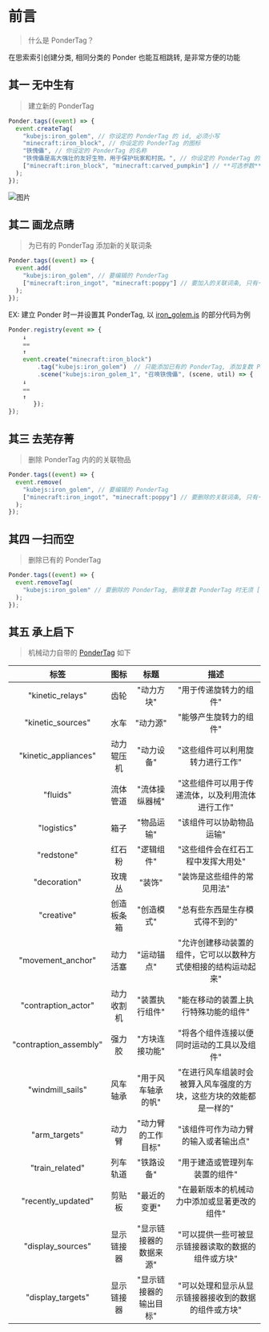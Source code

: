 # 前言

> 什么是 PonderTag？

在思索索引创建分类, 相同分类的 Ponder 也能互相跳转, 是非常方便的功能
## 其一 无中生有

> 建立新的 PonderTag

```js
Ponder.tags((event) => {
  event.createTag(
    "kubejs:iron_golem", // 你设定的 PonderTag 的 id, 必须小写
    "minecraft:iron_block", // 你设定的 PonderTag 的图标
    "铁傀儡", // 你设定的 PonderTag 的名称
    "铁傀儡是高大强壮的友好生物，用于保护玩家和村民。", // 你设定的 PonderTag 的介绍
    ["minecraft:iron_block", "minecraft:carved_pumpkin"] // **可选参数** 你设定的 PonderTag 的关联词条, 只有一个时也能不用 [ ]
  );
});
```

![图片](/imgs/PonderJs/PonderTag.gif)

## 其二 画龙点睛

> 为已有的 PonderTag 添加新的关联词条

```js
Ponder.tags((event) => {
  event.add(
    "kubejs:iron_golem", // 要编辑的 PonderTag
    ["minecraft:iron_ingot", "minecraft:poppy"] // 要加入的关联词条, 只有一个时也能不用 [ ]
  );
});
```

EX: 建立 Ponder 时一并设置其 PonderTag, 以 [iron_golem.js](https://gitee.com/gumengmengs/kubejs-course/tree/main/Code/Ponder/kubejs/client_scripts/Ponder/iron_golem.js) 的部分代码为例

```js
Ponder.registry(event => {
    ↓
    ==
    ↑
    event.create("minecraft:iron_block")
        .tag("kubejs:iron_golem")  // 只能添加已有的 PonderTag, 添加复数 PonderTag 时无须 [ ],  用逗号隔开 PonderTag 即可
        .scene("kubejs:iron_golem_1", "召唤铁傀儡", (scene, util) => {
    ↓
    ==
    ↑
       });
});
```

## 其三 去芜存菁

> 删除 PonderTag 内的的关联物品

```js
Ponder.tags((event) => {
  event.remove(
    "kubejs:iron_golem", // 要编辑的 PonderTag
    ["minecraft:iron_ingot", "minecraft:poppy"] // 要删除的关联词条, 只有一个时也能不用 [ ]
  );
});
```

## 其四 一扫而空

> 删除已有的 PonderTag

```js
Ponder.tags((event) => {
  event.removeTag(
    "kubejs:iron_golem" // 要删除的 PonderTag, 删除复数 PonderTag 时无须 [ ],  用逗号隔开 PonderTag 即可
  );
});
```

## 其五 承上启下

> 机械动力自带的 [PonderTag](https://github.com/Creators-of-Create/Create/blob/mc1.18/dev/src/main/java/com/simibubi/create/infrastructure/ponder/AllPonderTags.java) 如下

|          标签          |    图标    |          标题          |                                描述                                |
| :--------------------: | :--------: | :--------------------: | :----------------------------------------------------------------: |
|    "kinetic_relays"    |    齿轮    |       "动力方块"       |                       "用于传递旋转力的组件"                       |
|   "kinetic_sources"    |    水车    |        "动力源"        |                       "能够产生旋转力的组件"                       |
|  "kinetic_appliances"  | 动力辊压机 |       "动力设备"       |                  "这些组件可以利用旋转力进行工作"                  |
|        "fluids"        |  流体管道  |     "流体操纵器械"     |          "这些组件可以用于传递流体，以及利用流体进行工作"          |
|      "logistics"       |    箱子    |       "物品运输"       |                      "该组件可以协助物品运输"                      |
|       "redstone"       |   红石粉   |       "逻辑组件"       |                 "这些组件会在红石工程中发挥大用处"                 |
|      "decoration"      |   玫瑰丛   |         "装饰"         |                     "装饰是这些组件的常见用法"                     |
|       "creative"       | 创造板条箱 |       "创造模式"       |                   "总有些东西是生存模式得不到的"                   |
|   "movement_anchor"    |  动力活塞  |       "运动锚点"       |   "允许创建移动装置的组件，它可以以数种方式使相接的结构运动起来"   |
|  "contraption_actor"   | 动力收割机 |     "装置执行组件"     |                "能在移动的装置上执行特殊功能的组件"                |
| "contraption_assembly" |   强力胶   |     "方块连接功能"     |             "将各个组件连接以便同时运动的工具以及组件"             |
|    "windmill_sails"    |  风车轴承  |   "用于风车轴承的帆"   | "在进行风车组装时会被算入风车强度的方块，这些方块的效能都是一样的" |
|     "arm_targets"      |   动力臂   |   "动力臂的工作目标"   |                "该组件可作为动力臂的输入或者输出点"                |
|    "train_related"     |  列车轨道  |       "铁路设备"       |                   "用于建造或管理列车装置的组件"                   |
|   "recently_updated"   |   剪贴板   |      "最近的变更"      |            "在最新版本的机械动力中添加或显著更改的组件"            |
|   "display_sources"    | 显示链接器 | "显示链接器的数据来源" |         "可以提供一些可被显示链接器读取的数据的组件或方块"         |
|   "display_targets"    | 显示链接器 | "显示链接器的输出目标" |        "可以处理和显示从显示链接器接收到的数据的组件或方块"        |
